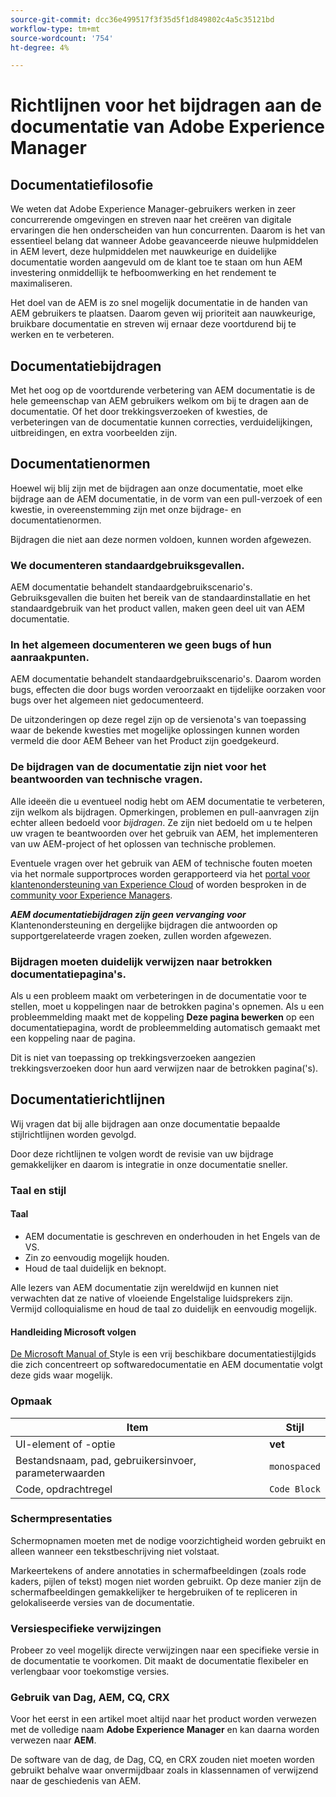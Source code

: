 ```yaml
---
source-git-commit: dcc36e499517f3f35d5f1d849802c4a5c35121bd
workflow-type: tm+mt
source-wordcount: '754'
ht-degree: 4%

---
```

# Richtlijnen voor het bijdragen aan de documentatie van Adobe Experience Manager

## Documentatiefilosofie

We weten dat Adobe Experience Manager-gebruikers werken in zeer concurrerende omgevingen en streven naar het creëren van digitale ervaringen die hen onderscheiden van hun concurrenten. Daarom is het van essentieel belang dat wanneer Adobe geavanceerde nieuwe hulpmiddelen in AEM levert, deze hulpmiddelen met nauwkeurige en duidelijke documentatie worden aangevuld om de klant toe te staan om hun AEM investering onmiddellijk te hefboomwerking en het rendement te maximaliseren.

Het doel van de AEM is zo snel mogelijk documentatie in de handen van AEM gebruikers te plaatsen. Daarom geven wij prioriteit aan nauwkeurige, bruikbare documentatie en streven wij ernaar deze voortdurend bij te werken en te verbeteren.

## Documentatiebijdragen

Met het oog op de voortdurende verbetering van AEM documentatie is de hele gemeenschap van AEM gebruikers welkom om bij te dragen aan de documentatie. Of het door trekkingsverzoeken of kwesties, de verbeteringen van de documentatie kunnen correcties, verduidelijkingen, uitbreidingen, en extra voorbeelden zijn.

## Documentatienormen

Hoewel wij blij zijn met de bijdragen aan onze documentatie, moet elke bijdrage aan de AEM documentatie, in de vorm van een pull-verzoek of een kwestie, in overeenstemming zijn met onze bijdrage- en documentatienormen.

Bijdragen die niet aan deze normen voldoen, kunnen worden afgewezen.

### We documenteren standaardgebruiksgevallen.

AEM documentatie behandelt standaardgebruikscenario&#39;s. Gebruiksgevallen die buiten het bereik van de standaardinstallatie en het standaardgebruik van het product vallen, maken geen deel uit van AEM documentatie.

### In het algemeen documenteren we geen bugs of hun aanraakpunten.

AEM documentatie behandelt standaardgebruikscenario&#39;s. Daarom worden bugs, effecten die door bugs worden veroorzaakt en tijdelijke oorzaken voor bugs over het algemeen niet gedocumenteerd.

De uitzonderingen op deze regel zijn op de versienota&#39;s van toepassing waar de bekende kwesties met mogelijke oplossingen kunnen worden vermeld die door AEM Beheer van het Product zijn goedgekeurd.

### De bijdragen van de documentatie zijn niet voor het beantwoorden van technische vragen.

Alle ideeën die u eventueel nodig hebt om AEM documentatie te verbeteren, zijn welkom als bijdragen. Opmerkingen, problemen en pull-aanvragen zijn echter alleen bedoeld voor *bijdragen*. Ze zijn niet bedoeld om u te helpen uw vragen te beantwoorden over het gebruik van AEM, het implementeren van uw AEM-project of het oplossen van technische problemen.

Eventuele vragen over het gebruik van AEM of technische fouten moeten via het normale supportproces worden gerapporteerd via het [portal voor klantenondersteuning van Experience Cloud](https://experienceleague.adobe.com/?support-solution=Experience+Manager#support) of worden besproken in de [community voor Experience Managers](https://experienceleaguecommunities.adobe.com/t5/adobe-experience-manager/ct-p/adobe-experience-manager-community).

***AEM documentatiebijdragen zijn geen vervanging voor*** Klantenondersteuning en dergelijke bijdragen die antwoorden op supportgerelateerde vragen zoeken, zullen worden afgewezen.

### Bijdragen moeten duidelijk verwijzen naar betrokken documentatiepagina&#39;s.

Als u een probleem maakt om verbeteringen in de documentatie voor te stellen, moet u koppelingen naar de betrokken pagina&#39;s opnemen. Als u een probleemmelding maakt met de koppeling **Deze pagina bewerken** op een documentatiepagina, wordt de probleemmelding automatisch gemaakt met een koppeling naar de pagina.

Dit is niet van toepassing op trekkingsverzoeken aangezien trekkingsverzoeken door hun aard verwijzen naar de betrokken pagina(&#39;s).

## Documentatierichtlijnen

Wij vragen dat bij alle bijdragen aan onze documentatie bepaalde stijlrichtlijnen worden gevolgd.

Door deze richtlijnen te volgen wordt de revisie van uw bijdrage gemakkelijker en daarom is integratie in onze documentatie sneller.

### Taal en stijl

#### Taal

* AEM documentatie is geschreven en onderhouden in het Engels van de VS.
* Zin zo eenvoudig mogelijk houden.
* Houd de taal duidelijk en beknopt.

Alle lezers van AEM documentatie zijn wereldwijd en kunnen niet verwachten dat ze native of vloeiende Engelstalige luidsprekers zijn. Vermijd colloquialisme en houd de taal zo duidelijk en eenvoudig mogelijk.

#### Handleiding Microsoft volgen

[De Microsoft Manual of ](https://docs.microsoft.com/en-us/style-guide/welcome/) Style is een vrij beschikbare documentatiestijlgids die zich concentreert op softwaredocumentatie en AEM documentatie volgt deze gids waar mogelijk.

### Opmaak

| Item | Stijl |
|---|---|
| UI-element of -optie | **vet** |
| Bestandsnaam, pad, gebruikersinvoer, parameterwaarden | `monospaced` |
| Code, opdrachtregel | ```Code Block``` |

### Schermpresentaties

Schermopnamen moeten met de nodige voorzichtigheid worden gebruikt en alleen wanneer een tekstbeschrijving niet volstaat.

Markeertekens of andere annotaties in schermafbeeldingen (zoals rode kaders, pijlen of tekst) mogen niet worden gebruikt. Op deze manier zijn de schermafbeeldingen gemakkelijker te hergebruiken of te repliceren in gelokaliseerde versies van de documentatie.

### Versiespecifieke verwijzingen

Probeer zo veel mogelijk directe verwijzingen naar een specifieke versie in de documentatie te voorkomen. Dit maakt de documentatie flexibeler en verlengbaar voor toekomstige versies.

### Gebruik van Dag, AEM, CQ, CRX

Voor het eerst in een artikel moet altijd naar het product worden verwezen met de volledige naam **Adobe Experience Manager** en kan daarna worden verwezen naar **AEM**.

De software van de dag, de Dag, CQ, en CRX zouden niet moeten worden gebruikt behalve waar onvermijdbaar zoals in klassennamen of verwijzend naar de geschiedenis van AEM.